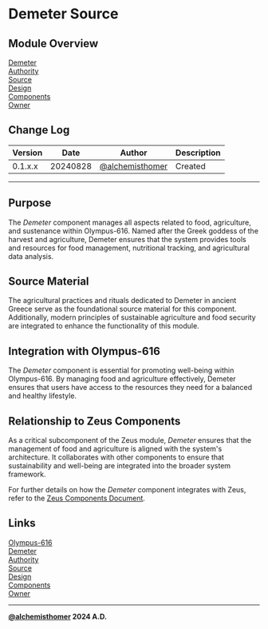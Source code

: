 # Demeter Source

## Module Overview
[Demeter](README.md)  
[Authority](../zeus/zeus.components.md)  
[Source](demeter.source.md)  
[Design](demeter.design.md)  
[Components](demeter.components.md)  
[Owner](https://github.com/alchemisthomer)  

## Change Log

| Version   | Date       | Author                                                   | Description   |
|-----------|------------|----------------------------------------------------------|---------------|
| 0.1.x.x   | 20240828   | [@alchemisthomer](https://github.com/alchemisthomer)     | Created       

---

## Purpose

The *Demeter* component manages all aspects related to food, agriculture, and sustenance within Olympus-616. Named after the Greek goddess of the harvest and agriculture, Demeter ensures that the system provides tools and resources for food management, nutritional tracking, and agricultural data analysis.

## Source Material

The agricultural practices and rituals dedicated to Demeter in ancient Greece serve as the foundational source material for this component. Additionally, modern principles of sustainable agriculture and food security are integrated to enhance the functionality of this module.

## Integration with Olympus-616

The *Demeter* component is essential for promoting well-being within Olympus-616. By managing food and agriculture effectively, Demeter ensures that users have access to the resources they need for a balanced and healthy lifestyle.

## Relationship to Zeus Components

As a critical subcomponent of the Zeus module, *Demeter* ensures that the management of food and agriculture is aligned with the system's architecture. It collaborates with other components to ensure that sustainability and well-being are integrated into the broader system framework.

For further details on how the *Demeter* component integrates with Zeus, refer to the [Zeus Components Document](../zeus/zeus.components.md).

## Links
[Olympus-616](../../README.md)  
[Demeter](README.md)  
[Authority](https://github.com/alchemisthomer)  
[Source](demeter.source.md)  
[Design](demeter.design.md)  
[Components](demeter.components.md)  
[Owner](https://github.com/alchemisthomer)
***
**[@alchemisthomer](https://github.com/alchemisthomer)
2024 A.D.**
